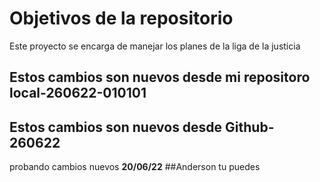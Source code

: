 # Objetivos de la repositorio

Este proyecto se encarga de manejar los planes de la liga de la justicia



## Estos cambios son nuevos desde mi repositoro local-260622-010101
## Estos cambios son nuevos desde Github-260622
probando cambios nuevos
****20/06/22****
##Anderson  tu puedes 
